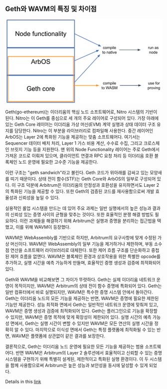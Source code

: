 

## Geth와 WAVM의 특징 및 차이점

![img1](Images/image1.png)

Geth(go-ethereum)는 이더리움의 핵심 노드 소프트웨어로, Nitro 시스템의
기반이 된다. Nitro는 이 Geth를 중심으로 세 개의 주요 레이어로 구성되어
있다. 가장 아래에 있는 Geth Core 레이어는 이더리움 가상 머신(EVM) 계약
실행과 상태 데이터 구조 유지를 담당한다. Nitro는 이 부분을 라이브러리로
컴파일해 사용한다. 중간 레이어인 ArbOS는 Layer 2에 특화된 기능을
제공하는 맞춤 소프트웨어다. 여기서는 Sequencer 데이터 배치 처리, Layer 1
가스 비용 계산, 수수료 수집, 그리고 크로스체인 브릿지 기능 등을
지원한다. 맨 위의 Node Functionality 레이어는 주로 Geth에서 가져온
코드로 이뤄져 있으며, 클라이언트 연결과 RPC 요청 처리 등 이더리움 호환
블록체인 노드 운영에 필요한 고수준 기능을 제공한다.

이런 구조는 \"geth sandwich\"라고 불린다. Geth 코드가 위아래를 감싸고
있는 모양새를 띠기 때문이다. 상태 전이 함수(STF)는 Geth Core와 ArbOS의
일부로 구성되어 있다. 이 구조 덕분에 Arbitrum은 이더리움의 안정성과
호환성을 유지하면서도 Layer 2의 특화된 기능을 제공할 수 있다. 또한
Geth의 검증된 코드를 재사용함으로써 개발 효율성과 신뢰성을 높일 수 있다.

실용적인 롤업 시스템을 만드는 데 있어 주요 과제는 일반 실행에서의 높은
성능과 결과의 신뢰성 있는 증명 사이의 균형을 맞추는 것이다. 또한
효율적인 분쟁 해결 방법도 필요하다. 이런 과제들을 해결하기 위해
Arbitrum은 실행과 증명을 분리하는 접근법을 택했고, 이를 위해 WAVM이
등장했다.

WAVM은 WebAssembly를 기반으로 하지만, Arbitrum의 요구사항에 맞게 수정된
가상 머신이다. WAVM은 WebAssembly의 일부 기능을 제거하거나 제한하며,
부동 소수점 연산을 소프트웨어 라이브러리로 대체한다. 또한 제어 흐름
구조를 단순화하고 중첩된 제어 흐름을 없앤다. WAVM은 블록체인 환경과
상호작용을 위한 특별한 opcode를 추가하고, 실행 시간을 예측 가능하게
만들며, 효율적인 증명 생성과 검증에 최적화되어 있다.

Geth와 WAVM을 비교해보면 그 차이가 뚜렷하다. Geth는 실제 이더리움
네트워크 운영이 목적이지만, WAVM은 Arbitrum의 상태 전이 함수 증명에
특화되어 있다. Geth는 일반 컴퓨터에서 바로 실행되지만, WAVM은 특수한
증명 시스템 안에서 돌아간다. Geth는 이더리움 노드의 모든 기능을 제공하는
반면, WAVM은 증명에 필요한 제한된 기능만 제공한다. 성능 최적화 면에서
Geth는 일반적인 네트워크 운영에 맞춰져 있고, WAVM은 증명 생성과 검증에
최적화되어 있다. Geth는 플러그인으로 기능을 확장할 수 있지만, WAVM은
증명 목적에 맞게 확장성이 제한되어 있다. 실행 시간의 예측 가능성 면에서,
Geth는 실행 시간이 변할 수 있지만 WAVM은 모든 연산의 실행 시간을 정확히
알 수 있다. 마지막으로 이식성 면에서 Geth는 특정 플랫폼에 최적화될 수
있는 반면, WAVM은 플랫폼에 상관없이 같은 결과를 보장한다.

결론적으로, Geth는 이더리움 노드 운영에 필요한 모든 기능을 제공하는 범용
소프트웨어다. 반면 WAVM은 Arbitrum의 Layer 2 솔루션에서 효율적이고
신뢰할 수 있는 증명 시스템을 구현하기 위해 특별히 설계된, 제한적이고
특화된 실행 환경이다. 이 두 시스템을 함께 사용함으로써 Arbitrum은 높은
성능과 보안성을 동시에 달성할 수 있게 되었다.

Details in this [link](https://docs.arbitrum.io/how-arbitrum-works/inside-arbitrum-nitro)

